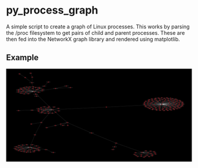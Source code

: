 # py_process_graph

A simple script to create a graph of Linux processes. This works by 
parsing the /proc filesystem to get pairs of child and parent 
processes.  These are then fed into the NetworkX graph library and 
rendered using matplotlib.

## Example

![Alt text](out.png?raw=true "Linux Process Graph")

